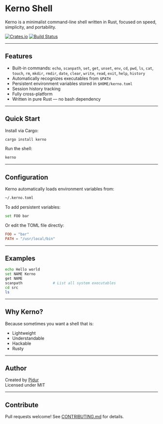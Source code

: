 # Kerno Shell

Kerno is a minimalist command-line shell written in Rust, focused on speed, simplicity, and portability.

[![Crates.io](https://img.shields.io/crates/v/kerno.svg)](https://crates.io/crates/kerno)
[![Build Status](https://img.shields.io/github/actions/workflow/status/pjdur/kerno/main.yml)](https://github.com/pjdur/kerno/actions)

---

## Features

- Built-in commands: `echo`, `scanpath`, `set`, `get`, `unset`, `env`, `cd`, `pwd`, `ls`, `cat`, `touch`, `rm`, `mkdir`, `rmdir`, `date`, `clear`, `write`, `read`, `exit`, `help`, `history`
- Automatically recognizes executables from `$PATH`
- Persistent environment variables stored in `$HOME/kerno.toml`
- Session history tracking
- Fully cross-platform
- Written in pure Rust — no bash dependency

---

## Quick Start

Install via Cargo:

```bash
cargo install kerno
```

Run the shell:

```bash
kerno
```

---

## Configuration

Kerno automatically loads environment variables from:

```bash
~/.kerno.toml
```

To add persistent variables:
```bash
set FOO bar
```

Or edit the TOML file directly:
```toml
FOO = "bar"
PATH = "/usr/local/bin"
```

---

## Examples

```bash
echo Hello world
set NAME Kerno
get NAME
scanpath              # List all system executables
cd src
ls
```

---

## Why Kerno?

Because sometimes you want a shell that is:
- Lightweight
- Understandable
- Hackable
- Rusty

---

## Author

Created by [Pjdur](https://github.com/Pjdur)  
Licensed under MIT

---

## Contribute

Pull requests welcome! See [CONTRIBUTING.md](CONTRIBUTING.md) for details.